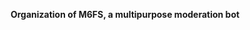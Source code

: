<div align="center">

  <!-- <img width="60%" src="https://github.com/PixelPizza/Images/blob/main/ppbot2-text.png?raw=true"> -->
  <br><br>
  <p><strong>Organization of M6FS, a multipurpose moderation bot</strong></p>
  <!-- <a href="https://discord.gg/AW7z9qu"><img src="https://discord.com/api/guilds/709698572035162143/embed.png?style=banner2"></a> -->

</div>
